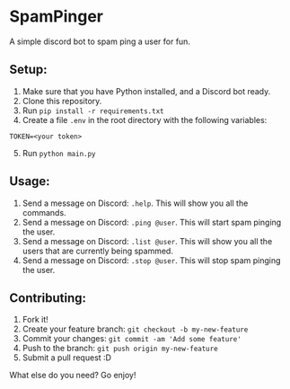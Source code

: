 # SpamPinger
A simple discord bot to spam ping a user for fun.

## Setup:
1. Make sure that you have Python installed, and a Discord bot ready.
2. Clone this repository.
3. Run `pip install -r requirements.txt`
4. Create a file `.env` in the root directory with the following variables:
```
TOKEN=<your token>
```
5. Run `python main.py`


## Usage:
1. Send a message on Discord: `.help`. This will show you all the commands.
2. Send a message on Discord: `.ping @user`. This will start spam pinging the user.
4. Send a message on Discord: `.list @user`. This will show you all the users that are currently being spammed.
3. Send a message on Discord: `.stop @user`. This will stop spam pinging the user.

## Contributing:
1. Fork it!
2. Create your feature branch: `git checkout -b my-new-feature`
3. Commit your changes: `git commit -am 'Add some feature'`
4. Push to the branch: `git push origin my-new-feature`
5. Submit a pull request :D

What else do you need? Go enjoy!